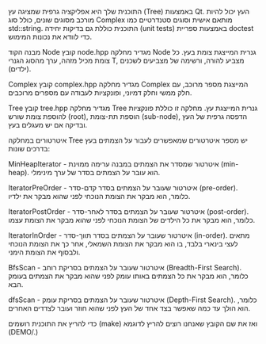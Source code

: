 התוכנית שלך היא אפליקציה גרפית שמציגה עץ (Tree) באמצעות Qt. העץ יכול להיות מורכב מסוגים שונים, כולל סוג Complex מותאם אישית וסוגים סטנדרטיים כמו std::string. התוכנית כוללת גם בדיקות יחידה (unit tests) באמצעות ספריית doctest כדי לוודא את נכונות המימוש.

מבנה הקוד
Node
קובץ node.hpp מגדיר מחלקה Node גנרית המייצגת צומת בעץ. כל צומת מכיל מזהה, ערך מהסוג הגנרי T, מצביע להורה, ורשימה של מצביעים לשכנים (ילדים).

Complex
קובץ complex.hpp מגדיר מחלקה Complex המייצגת מספר מרוכב, עם חלק ממשי וחלק דמיוני, ופונקציות לעבודה עם מספרים מרוכבים.

Tree
קובץ tree.hpp מגדיר מחלקה Tree גנרית המייצגת עץ. מחלקה זו כוללת פונקציות להוספת צומת שורש (root), הוספת תת-צומת (sub-node), הדפסה גרפית של העץ ובדיקה אם יש מעגלים בעץ.

איטרטורים
במחלקה Tree יש מספר איטרטורים שמאפשרים לעבור על הצמתים בעץ בדרכים שונות:

MinHeapIterator - איטרטור שמסדר את הצמתים במבנה ערימה ממוינת (min-heap). הוא עובר על הצמתים בסדר של ערך מינימלי.

IteratorPreOrder - איטרטור שעובר על הצמתים בסדר קדם-סדר (pre-order). כלומר, הוא מבקר את הצומת הנוכחי לפני שהוא מבקר את ילדיו.

IteratorPostOrder - איטרטור שעובר על הצמתים בסדר לאחר-סדר (post-order). כלומר, הוא מבקר את כל הילדים של הצומת הנוכחי לפני שהוא מבקר את הצומת עצמו.

IteratorInOrder - איטרטור שעובר על הצמתים בסדר תווך-סדר (in-order). מתאים לעצי בינארי בלבד, בו הוא מבקר את הצומת השמאלי, אחר כך את הצומת הנוכחי ולבסוף את הצומת הימני.

BfsScan - איטרטור שעובר על הצמתים בסריקת רוחב (Breadth-First Search). כלומר, הוא מבקר את כל הצמתים באותו עומק לפני שהוא מבקר את הצמתים בעומק הבא.

dfsScan - איטרטור שעובר על הצמתים בסריקת עומק (Depth-First Search). כלומר, הוא הולך עד כמה שאפשר בצד אחד של העץ לפני שהוא חוזר ועובר לצדדים האחרים.

כדי להריץ את התוכנית רושמים (make) ואז את שם הקובץ שאנחנו רוצים להריץ לדוגמא (DEMO/.)
